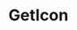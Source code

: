 # GetIcon

<svg xmlns="https://www.w3.org/2000/svg">
  <defs>
    <symbol id="airplay" viewBox="0 0 24 24">
      <!--SVG Paths-->
    </sybol>
    <symbol id="chevron-right" viewBox="0 0 24 24">
      <!--SVG Paths-->
    </sybol>
  </defs>
</svg>
